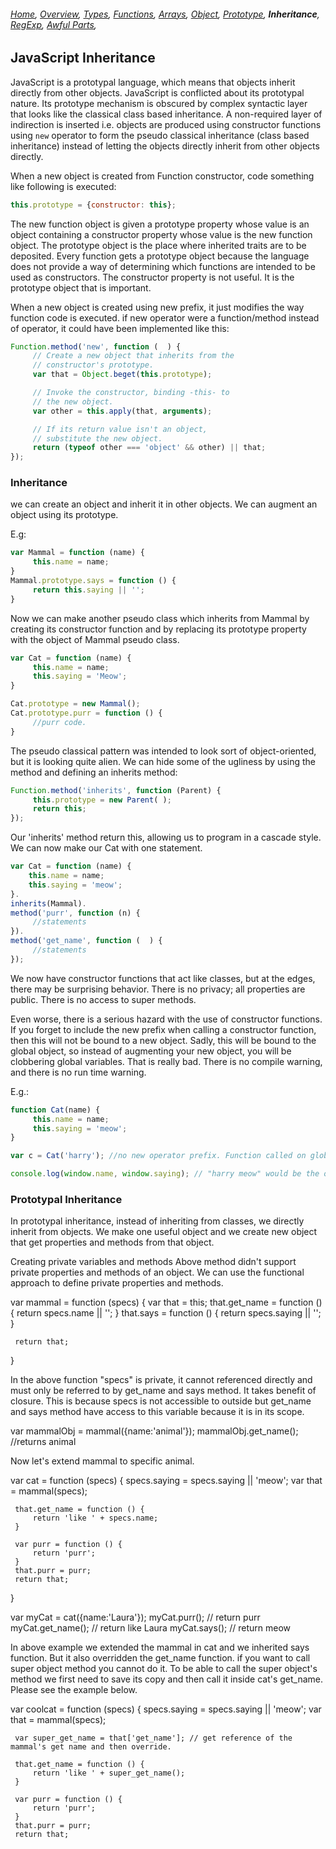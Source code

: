 ###### *[Home](https://tashbalrai.github.io)*, [Overview](/js/index.html), [Types](/js/types.html), [Functions](/js/functions.html), [Arrays](/js/arrays.html), [Object](/js/object.html), [Prototype](/js/proto.html), **Inheritance**, [RegExp](/js/regexp.html), [Awful Parts](/js/awful.html),

## JavaScript Inheritance

JavaScript is a prototypal language, which means that objects inherit directly from other objects. JavaScript is conflicted about its prototypal nature. Its prototype mechanism is obscured by complex syntactic layer that looks like the classical class based inheritance. A non-required layer of indirection is inserted i.e. objects are produced using constructor functions using ```new``` operator to form the pseudo classical inheritance (class based inheritance) instead of letting the objects directly inherit from other objects directly.

When a new object is created from Function constructor, code something like following is executed:

```javascript
this.prototype = {constructor: this};
```

The new function object is given a prototype property whose value is an object containing a constructor property whose value is the new function object. The prototype object is the place where inherited traits are to be deposited. Every function gets a prototype object because the language does not provide a way of determining which functions are intended to be used as constructors. The constructor property is not useful. It is the prototype object that is important.

When a new object is created using new prefix, it just modifies the way function code is executed. if new operator were a function/method instead of operator, it could have been implemented like this:

```javascript
Function.method('new', function (  ) {
     // Create a new object that inherits from the
     // constructor's prototype.
     var that = Object.beget(this.prototype);

     // Invoke the constructor, binding -this- to
     // the new object.
     var other = this.apply(that, arguments);

     // If its return value isn't an object,
     // substitute the new object.
     return (typeof other === 'object' && other) || that;
});
```

### Inheritance
we can create an object and inherit it in other objects. We can augment an object using its prototype. 

E.g:
```javascript
var Mammal = function (name) {
     this.name = name;
}
Mammal.prototype.says = function () {
     return this.saying || '';
}
```

Now we can make another pseudo class which inherits from Mammal by creating its constructor function and by replacing its prototype property with the object of Mammal pseudo class.

```javascript
var Cat = function (name) {
     this.name = name;
     this.saying = 'Meow';
}

Cat.prototype = new Mammal();
Cat.prototype.purr = function () {
     //purr code.
}
```

The pseudo classical pattern was intended to look sort of object-oriented, but it is looking quite alien. We can hide some of the ugliness by using the method and defining an inherits method:

```javascript
Function.method('inherits', function (Parent) {
     this.prototype = new Parent( );
     return this;
});
```

Our 'inherits' method return this, allowing us to program in a cascade style. We can now make our Cat with one statement.

```javascript
var Cat = function (name) {
    this.name = name;
    this.saying = 'meow';
}.
inherits(Mammal).
method('purr', function (n) {
     //statements
}).
method('get_name', function (  ) {
     //statements
});
```

We now have constructor functions that act like classes, but at the edges, there may be surprising behavior. There is no privacy; all properties are public. There is no access to super methods.

Even worse, there is a serious hazard with the use of constructor functions. If you forget to include the new prefix when calling a constructor function, then this will not be bound to a new object. Sadly, this will be bound to the global object, so instead of augmenting your new object, you will be clobbering global variables. That is really bad. There is no compile warning, and there is no run time warning.

E.g.:
```javascript
function Cat(name) {
     this.name = name;
     this.saying = 'meow';
}

var c = Cat('harry'); //no new operator prefix. Function called on global object. this in function body refers to global object which in browsers is window.

console.log(window.name, window.saying); // "harry meow" would be the output
```

### Prototypal Inheritance
In prototypal inheritance, instead of inheriting from classes, we directly inherit from objects. We make one useful object and we create new object that get properties and methods from that object.

Creating private variables and methods
Above method didn't support private properties and methods of an object. We can use the functional approach to define private properties and methods.

var mammal = function (specs) {
     var that = this;
     that.get_name = function () {
         return specs.name || '';
     }
     that.says = function () {
         return specs.saying || '';
     }

     return that;
}

In the above function "specs" is private, it cannot referenced directly and must only be referred to by get_name and says method. It takes benefit of closure. This is because specs is not accessible to outside but get_name and says method have access to this variable because it is in its scope.

var mammalObj = mammal({name:'animal'});
mammalObj.get_name(); //returns animal

Now let's extend mammal to specific animal.

var cat = function (specs) {
     specs.saying = specs.saying || 'meow';
     var that = mammal(specs);
    
     that.get_name = function () {
         return 'like ' + specs.name;
     }
    
     var purr = function () {
         return 'purr';
     }
     that.purr = purr;
     return that;
}

var myCat = cat({name:'Laura'});
myCat.purr(); // return purr
myCat.get_name(); // return like Laura
myCat.says(); // return meow

In above example we extended the mammal in cat and we inherited says function. But it also overridden the get_name function. if you want to call super object method you cannot do it. To be able to call the super object's method we first need to save its copy and then call it inside cat's get_name. Please see the example below.

var coolcat = function (specs) {
     specs.saying = specs.saying || 'meow';
     var that = mammal(specs);
    
     var super_get_name = that['get_name']; // get reference of the mammal's get name and then override.

     that.get_name = function () {
         return 'like ' + super_get_name();
     }
    
     var purr = function () {
         return 'purr';
     }
     that.purr = purr;
     return that;
